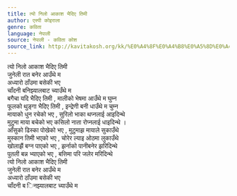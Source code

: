 ```yaml
---
title: त्यो निलो आकाश भैदिए तिमी
author: एस्पी कोइराला
genre: कविता
language: नेपाली
source: नेपाली - कविता कोश
source_link: http://kavitakosh.org/kk/%E0%A4%8F%E0%A4%B8%E0%A5%8D%E0%A4%AA%E0%A5%80_%E0%A4%95%E0%A5%8B%E0%A4%87%E0%A4%B0%E0%A4%BE%E0%A4%B2%E0%A4%BE
---
```


त्यो निलो आकाश भैदिए तिमी  
जुनेली रात बनेर आउँथे म  
अध्यारो ठाँउमा बसेकी भए  
चाँदनी बनिझ्यालबाट च्याउँथे म  
बगैचा यदि भैदिए तिमी , मालीको भेषमा आउँथे म घुम्न  
फूलको थुङ्गा भैदिए तिमी , इन्द्रेणी बनी धाउँथे म चुम्न  
मायाको धुन रचेको भए , सुरिलो भाका थप्नलाई आइदिन्थे  
मुटुमा माया बचेको भए कसिलो नाता रोप्नलाई धाइदिन्थे ।  
आँसुको ढिस्का पोखेको भए , मुटुमाझ मायाले सुकाउँथे  
मुस्कान तिमी भएको भए , चोरेर ल्याइ ओठमा लुकाउँथे  
खोलाझैं बग्न पाएको भए , झर्नाको पानीबनेर झरिदिन्थे  
पुतली बन्न भ्याएको भए , बत्तिमा परि जलेर मरिदिन्थे  
त्यो निलो आकाश भैदिए तिमी  
जुनेली रात बनेर आउँथे म  
अध्यारो ठाँउमा बसेकी भए  
चाँदनी ब िनझ्यालबाट च्याउँथे म
